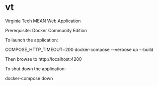 # vt
Virginia Tech MEAN Web Application

Prerequisite: Docker Community Edition

To launch the application:

COMPOSE_HTTP_TIMEOUT=200 docker-compose --verbose up --build

Then browse to http://localhost:4200

To shut down the application:

docker-compose down
